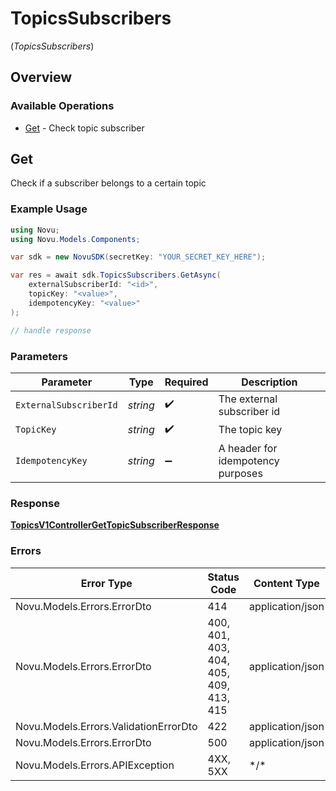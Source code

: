 # TopicsSubscribers
(*TopicsSubscribers*)

## Overview

### Available Operations

* [Get](#get) - Check topic subscriber

## Get

Check if a subscriber belongs to a certain topic

### Example Usage

```csharp
using Novu;
using Novu.Models.Components;

var sdk = new NovuSDK(secretKey: "YOUR_SECRET_KEY_HERE");

var res = await sdk.TopicsSubscribers.GetAsync(
    externalSubscriberId: "<id>",
    topicKey: "<value>",
    idempotencyKey: "<value>"
);

// handle response
```

### Parameters

| Parameter                         | Type                              | Required                          | Description                       |
| --------------------------------- | --------------------------------- | --------------------------------- | --------------------------------- |
| `ExternalSubscriberId`            | *string*                          | :heavy_check_mark:                | The external subscriber id        |
| `TopicKey`                        | *string*                          | :heavy_check_mark:                | The topic key                     |
| `IdempotencyKey`                  | *string*                          | :heavy_minus_sign:                | A header for idempotency purposes |

### Response

**[TopicsV1ControllerGetTopicSubscriberResponse](../../Models/Requests/TopicsV1ControllerGetTopicSubscriberResponse.md)**

### Errors

| Error Type                             | Status Code                            | Content Type                           |
| -------------------------------------- | -------------------------------------- | -------------------------------------- |
| Novu.Models.Errors.ErrorDto            | 414                                    | application/json                       |
| Novu.Models.Errors.ErrorDto            | 400, 401, 403, 404, 405, 409, 413, 415 | application/json                       |
| Novu.Models.Errors.ValidationErrorDto  | 422                                    | application/json                       |
| Novu.Models.Errors.ErrorDto            | 500                                    | application/json                       |
| Novu.Models.Errors.APIException        | 4XX, 5XX                               | \*/\*                                  |